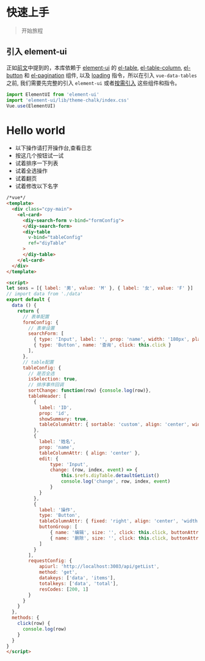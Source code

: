 # 快速上手
> 开始旅程


## 引入 element-ui
正如[前文](/zh-cn/?id=vue-data-tables)中提到的，本库依赖于 [element-ui](http://element.eleme.io/) 的 [el-table](http://element.eleme.io/#/zh-CN/component/table), [el-table-column](http://element.eleme.io/#/zh-CN/component/table#table-column-attributes), [el-button](http://element.eleme.io/#/zh-CN/component/button) 和 [el-pagination](http://element.eleme.io/#/zh-CN/component/pagination) 组件, 以及 [loading](https://element.eleme.io/#/zh-CN/component/loading) 指令，所以在引入 `vue-data-tables` 之前, 我们需要先完整的引入 `element-ui` 或者[按需引入](http://element.eleme.io/#/zh-CN/component/quickstart) 这些组件和指令。

```javascript
import ElementUI from 'element-ui'
import 'element-ui/lib/theme-chalk/index.css'
Vue.use(ElementUI)
```


# Hello world
* 以下操作请打开操作台,查看日志
* 按这几个按钮试一试
* 试着排序一下列表
* 试着全选操作
* 试着翻页
* 试着修改以下名字

```html
/*vue*/
<template>
  <div class="cpy-main">
    <el-card>
      <diy-search-form v-bind="formConfig">
      </diy-search-form>
      <diy-table
        v-bind="tableConfig"
        ref="diyTable"
      >
      </diy-table>
    </el-card>
  </div>
</template>

<script>
let sexs = [{ label: '男', value: 'M' }, { label: '女', value: 'F' }]
// import data from './data'
export default {
  data () {
    return {
      // 表单配置
      formConfig: {
        // 表单设置
        searchForm: [
          { type: 'Input', label: '', prop: 'name', width: '180px', placeholder: '请输入姓名...' },
          { type: 'Button', name: '查询', click: this.click }
        ],
      },
      // table配置
      tableConfig: {
        // 是否全选
        isSelection: true,
        // 排序事件回调
        sortChange: function(row) {console.log(row)},
        tableHeader: [
          {
            label: 'ID',
            prop: 'id',
            showSummary: true,
            tableColumnAttr: { sortable: 'custom', align: 'center', width: '80' }
          },
          {
            label: '姓名',
            prop: 'name',
            tableColumnAttr: { align: 'center' },
            edit: {
                type: 'Input',
                change: (row, index, event) => {
                    this.$refs.diyTable.detaultGetList()
                    console.log('change', row, index, event)
                }
            }
          },
          {
            label: '操作',
            type: 'Button',
            tableColumnAttr: { fixed: 'right', align: 'center', 'width': '250px' },
            buttonGroup: [
                { name: '编辑', size: '', click: this.click, buttonAttr: { type: 'primary' }, hidKey: 'buttonHid' },
                { name: '删除', size: '', click: this.click, buttonAttr: { type: 'danger' }, hidKey: '' }
            ]
          }
        ],
        requestConfig: {
            apiurl: 'http://localhost:3003/api/getList',
            method: 'get',
            datakeys: ['data', 'items'],
            totalkeys: ['data', 'total'],
            resCodes: [200, 1]
        }
      }
    }
  },
  methods: {
    click(row) {
      console.log(row)
    }
  }
}
</script>

```
